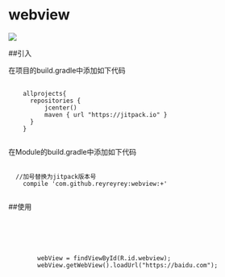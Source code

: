 # webview

[![](https://jitpack.io/v/reyreyrey/webview.svg)](https://jitpack.io/#reyreyrey/webview)
</br>

##引入
<p>在项目的build.gradle中添加如下代码</p>
<pre>
  <code>
    allprojects{
      repositories {
          jcenter()
          maven { url "https://jitpack.io" }
      }
    }
  </code>
</pre>

<p>在Module的build.gradle中添加如下代码</p>
<pre>
  <code>
  //加号替换为jitpack版本号
    compile 'com.github.reyreyrey:webview:+'
  </code>
</pre>

##使用
<pre>
  <code>
    <cn.webview.x5.ProgressWebView
        android:id="@+id/webviewa"
        android:layout_width="match_parent"
        android:layout_height="match_parent" />
        
        
        
        webView = findViewById(R.id.webview);
        webView.getWebView().loadUrl("https://baidu.com");
  </code>
</pre>

